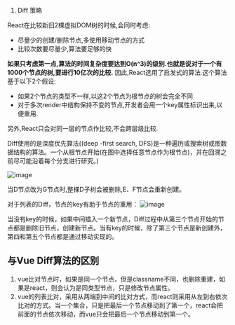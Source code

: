 
1. Diff 策略

React在比较新旧2棵虚拟DOM树的时候,会同时考虑:
- 尽量少的创建/删除节点,多使用移动节点的方式
- 比较次数要尽量少,算法要足够的快

**如果只考虑第一点,算法的时间复杂度要达到O(n^3)的级别.也就是说对于一个有1000个节点的树,要进行10亿次的比较.** 因此,React选用了启发式的算法.这个算法基于以下2个假设:
- 如果2个节点的类型不一样,以这2个节点为根节点的树会完全不同
- 对于多次render中结构保持不变的节点,开发者会用一个key属性标识出来,以便重用.

另外,React只会对同一层的节点作比较,不会跨层级比较.

Diff使用的是深度优先算法((deep -first search, DFS)是一种遍历或搜索树或图数据结构的算法。一个从根节点开始(在图中选择任意节点作为根节点)，并在回溯之前尽可能沿着每个分支进行研究。)

![image](https://segmentfault.com/img/bVbjz1q?w=542&h=221)

当D节点改为G节点时,整棵D子树会被删除,E、F节点会重新创建。

对于列表的Diff，节点的key有助于节点的重用：
![image](https://segmentfault.com/img/bVbjz9Q?w=1366&h=365)

当没有key的时候，如果中间插入一个新节点，Diff过程中从第三个节点开始的节点都是删除旧节点，创建新节点。当有key的时候，除了第三个节点是新创建外，第四和第五个节点都是通过移动实现的。



## 与Vue Diff算法的区别
1. vue比对节点时，如果是同一个节点，但是classname不同，也删除重建，如果是react，则会认为是同类型节点，只是修改节点属性。
2. vue的列表比对，采用从两端到中间的比对方式，而react则采用从左到右依次比对的方式。当一个集合，只是把最后一个节点移动到了第一个，react会把前面的节点依次移动，而vue只会把最后一个节点移动到第一个。